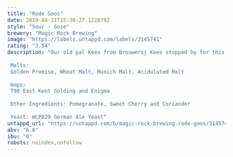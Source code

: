 ```yaml
---
title: "Rode Goos"
date: 2019-04-11T15:30:27.122879Z
style: "Sour - Gose"
brewery: "Magic Rock Brewing"
image: "https://labels.untappd.com/labels/3145741"
rating: "3.54"
description: "Our old pal Kees from Brouwerij Kees stopped by for this fruited version of that classic German Wheat beer style Gose. Using our tried and tested Salty Kiss method we fermented with German ale yeast and went big on the fruit with Pomegranate, Cherry and Lemon additions to deliver a deeply fruity and deeply pink beer with a light acidic tang and balanced tart finish.  Malts:  Golden Promise, Wheat Malt, Munich Malt, Acidulated Malt  Hops:  T90 East Kent Golding and Enigma  Other Ingredients: Pomegranate, Sweet Cherry and Coriander  Yeast: WLP029 German Ale Yeast"
untappd_url: "https://untappd.com/b/magic-rock-brewing-rode-goos/3145741"
abv: "6.0"
ibu: "0"
robots: noindex,nofollow
---
```

